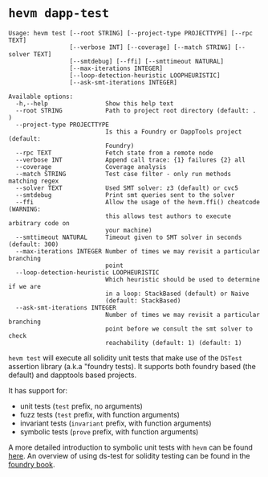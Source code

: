 # `hevm dapp-test`

```
Usage: hevm test [--root STRING] [--project-type PROJECTTYPE] [--rpc TEXT]
                 [--verbose INT] [--coverage] [--match STRING] [--solver TEXT]
                 [--smtdebug] [--ffi] [--smttimeout NATURAL]
                 [--max-iterations INTEGER]
                 [--loop-detection-heuristic LOOPHEURISTIC]
                 [--ask-smt-iterations INTEGER]

Available options:
  -h,--help                Show this help text
  --root STRING            Path to project root directory (default: . )
  --project-type PROJECTTYPE
                           Is this a Foundry or DappTools project (default:
                           Foundry)
  --rpc TEXT               Fetch state from a remote node
  --verbose INT            Append call trace: {1} failures {2} all
  --coverage               Coverage analysis
  --match STRING           Test case filter - only run methods matching regex
  --solver TEXT            Used SMT solver: z3 (default) or cvc5
  --smtdebug               Print smt queries sent to the solver
  --ffi                    Allow the usage of the hevm.ffi() cheatcode (WARNING:
                           this allows test authors to execute arbitrary code on
                           your machine)
  --smttimeout NATURAL     Timeout given to SMT solver in seconds (default: 300)
  --max-iterations INTEGER Number of times we may revisit a particular branching
                           point
  --loop-detection-heuristic LOOPHEURISTIC
                           Which heuristic should be used to determine if we are
                           in a loop: StackBased (default) or Naive
                           (default: StackBased)
  --ask-smt-iterations INTEGER
                           Number of times we may revisit a particular branching
                           point before we consult the smt solver to check
                           reachability (default: 1) (default: 1)
```

`hevm test` will execute all solidity unit tests that make use of the `DSTest` assertion library
(a.k.a "foundry tests). It supports both foundry based (the default) and dapptools based projects.

It has support for:

- unit tests (`test` prefix, no arguments)
- fuzz tests (`test` prefix, with function arguments)
- invariant tests (`invariant` prefix, with function arguments)
- symbolic tests (`prove` prefix, with function arguments)

A more detailed introduction to symbolic unit tests with `hevm` can be found [here](https://fv.ethereum.org/2020/12/11/symbolic-execution-with-ds-test/).
An overview of using ds-test for solidity testing can be found in the [foundry book](https://book.getfoundry.sh/forge/tests).
